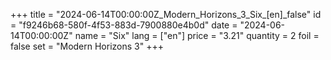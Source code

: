 +++
title = "2024-06-14T00:00:00Z_Modern_Horizons_3_Six_[en]_false"
id = "f9246b68-580f-4f53-883d-7900880e4b0d"
date = "2024-06-14T00:00:00Z"
name = "Six"
lang = ["en"]
price = "3.21"
quantity = 2
foil = false
set = "Modern Horizons 3"
+++
